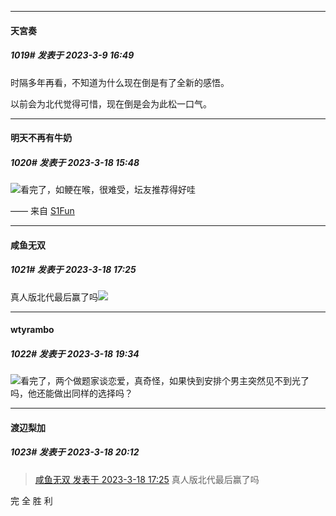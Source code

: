 
*****

####  天宮奏  
##### 1019#       发表于 2023-3-9 16:49

时隔多年再看，不知道为什么现在倒是有了全新的感悟。

以前会为北代觉得可惜，现在倒是会为此松一口气。

*****

####  明天不再有牛奶  
##### 1020#       发表于 2023-3-18 15:48

<img src="https://static.saraba1st.com/image/smiley/carton2017/344.gif" referrerpolicy="no-referrer">看完了，如鲠在喉，很难受，坛友推荐得好哇

—— 来自 [S1Fun](https://s1fun.koalcat.com)


*****

####  咸鱼无双  
##### 1021#       发表于 2023-3-18 17:25

真人版北代最后赢了吗<img src="https://static.saraba1st.com/image/smiley/face2017/068.png" referrerpolicy="no-referrer">


*****

####  wtyrambo  
##### 1022#       发表于 2023-3-18 19:34

<img src="https://static.saraba1st.com/image/smiley/face2017/001.png" referrerpolicy="no-referrer">看完了，两个做题家谈恋爱，真奇怪，如果快到安排个男主突然见不到光了吗，他还能做出同样的选择吗？


*****

####  渡辺梨加  
##### 1023#       发表于 2023-3-18 20:12

<blockquote><a href="httphttps://bbs.saraba1st.com/2b/forum.php?mod=redirect&amp;goto=findpost&amp;pid=60133943&amp;ptid=1188139" target="_blank">咸鱼无双 发表于 2023-3-18 17:25</a>
真人版北代最后赢了吗</blockquote>
完 全 胜 利

